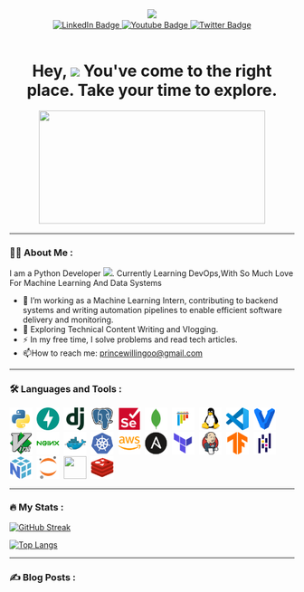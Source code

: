 <div id="header" align="center">
  <img src="https://media.giphy.com/media/L1R1tvI9svkIWwpVYr/giphy.gif" width="100"/>
  
  <div id="badges">
    <a href="https://www.linkedin.com/in/princewillingoo">
      <img src="https://img.shields.io/badge/LinkedIn-blue?style=for-the-badge&logo=linkedin&logoColor=white" alt="LinkedIn Badge"/>
    </a>
    <a href="#">
      <img src="https://img.shields.io/badge/YouTube-red?style=for-the-badge&logo=youtube&logoColor=white" alt="Youtube Badge"/>
    </a>
    <a href="https://twitter.com/princewillingoo">
      <img src="https://img.shields.io/badge/Twitter-blue?style=for-the-badge&logo=twitter&logoColor=white" alt="Twitter Badge"/>
    </a>
  </div>
  <img src="https://komarev.com/ghpvc/?username=princewilling&style=flat-square&color=blue" alt=""/>
  
  <h1>
    Hey,
    <img src="https://media.giphy.com/media/hvRJCLFzcasrR4ia7z/giphy.gif" width="40px"/>
    You've come to the right place. Take your time to explore.
  </h1>
</div>

<div align="center">
  <img src="https://media.giphy.com/media/dWesBcTLavkZuG35MI/giphy.gif" width="400" height="200"/>
</div>

---

### :man_technologist: About Me :
I am a Python Developer <img src="https://media.giphy.com/media/WUlplcMpOCEmTGBtBW/giphy.gif" width="30">. Currently Learning DevOps,With So Much Love For Machine Learning And Data Systems

- :telescope: I’m working as a Machine Learning Intern, contributing to backend systems and writing automation pipelines to enable efficient software delivery and monitoring.
- :seedling: Exploring Technical Content Writing and Vlogging.
- :zap: In my free time, I solve problems and read tech articles.
- :mailbox:How to reach me: princewillingoo@gmail.com

---

### :hammer_and_wrench: Languages and Tools :
<div>
  <img src="https://github.com/devicons/devicon/blob/master/icons/python/python-original.svg" title="Python" alt="Python" width="40" height="40"/>&nbsp;
  <img src="https://github.com/devicons/devicon/blob/master/icons/fastapi/fastapi-original.svg" title="fastapi" alt="fastapi" width="40" height="40"/>&nbsp;
  <img src="https://github.com/devicons/devicon/blob/master/icons/django/django-plain.svg" title="Django" alt="Django" width="40" height="40"/>&nbsp;
  <img src="https://github.com/devicons/devicon/blob/master/icons/postgresql/postgresql-original.svg" title="Postgres" alt="Postgres" width="40" height="40"/>&nbsp;
  <img src="https://github.com/devicons/devicon/blob/master/icons/selenium/selenium-original.svg" title="selenium" alt="selenium" width="40" height="40"/>&nbsp;
  <img src="https://github.com/devicons/devicon/blob/master/icons/mongodb/mongodb-plain.svg" title="Mongodb" alt="Mongodb" width="40" height="40"/>&nbsp;
  <img src="https://github.com/devicons/devicon/blob/master/icons/pytest/pytest-original.svg" title="Pytest" alt="Pytest" width="40" height="40"/>&nbsp;
  <img src="https://github.com/devicons/devicon/blob/master/icons/linux/linux-original.svg" title="Linux" alt="Linux" width="40" height="40"/>&nbsp;
  <img src="https://github.com/devicons/devicon/blob/master/icons/vscode/vscode-original.svg" title="VScode" alt="Vscode" width="40" height="40"/>&nbsp;
  <img src="https://github.com/devicons/devicon/blob/master/icons/vagrant/vagrant-original.svg" title="vagrant" alt="vagrant" width="40" height="40"/>&nbsp;
  <img src="https://github.com/devicons/devicon/blob/master/icons/vim/vim-original.svg" title="vim" alt="vim" width="40" height="40"/>&nbsp;
  <img src="https://github.com/devicons/devicon/blob/master/icons/nginx/nginx-original.svg" title="nginx" alt="nginx" width="40" height="40"/>&nbsp;
  <img src="https://github.com/devicons/devicon/blob/master/icons/docker/docker-original.svg" title="Docker" alt="Docker" width="40" height="40"/>&nbsp;
  <img src="https://github.com/devicons/devicon/blob/master/icons/kubernetes/kubernetes-plain.svg" title="k9s" alt="k9s" width="40" height="40"/>&nbsp;
  <img src="https://github.com/devicons/devicon/blob/master/icons/amazonwebservices/amazonwebservices-plain-wordmark.svg" title="AWS" alt="AWS" width="40" height="40"/>&nbsp;
  <img src="https://github.com/devicons/devicon/blob/master/icons/ansible/ansible-original.svg" title="" alt="" width="40" height="40"/>&nbsp;
  <img src="https://github.com/devicons/devicon/blob/master/icons/terraform/terraform-original.svg" title="" alt="" width="40" height="40"/>&nbsp;
  <img src="https://github.com/devicons/devicon/blob/master/icons/jenkins/jenkins-original.svg" title="" alt="" width="40" height="40"/>&nbsp;
  <img src="https://github.com/devicons/devicon/blob/master/icons/tensorflow/tensorflow-original.svg" title="tf" alt="tf" width="40" height="40"/>&nbsp;
  <img src="https://github.com/devicons/devicon/blob/master/icons/pandas/pandas-original.svg" title="" alt="" width="40" height="40"/>&nbsp;
  <img src="https://github.com/devicons/devicon/blob/master/icons/numpy/numpy-original.svg" title="" alt="" width="40" height="40"/>&nbsp;
  <img src="https://github.com/devicons/devicon/blob/master/icons/jupyter/jupyter-original.svg" title="" alt="" width="40" height="40"/>&nbsp;
  <img src="https://upload.wikimedia.org/wikipedia/commons/0/05/Scikit_learn_logo_small.svg" title="" alt="" width="40" height="40"/>&nbsp;
  <img src="https://github.com/devicons/devicon/blob/master/icons/redis/redis-original.svg" title="" alt="" width="40" height="40"/>&nbsp;

</div>

---

### :fire: My Stats :

[![GitHub Streak](http://github-readme-streak-stats.herokuapp.com?user=princewilling&theme=dark&border_radius=5.4)](https://git.io/streak-stats)

[![Top Langs](https://github-readme-stats.vercel.app/api/top-langs/?username=princewilling&layout=compact&theme=vision-friendly-dark)](https://github.com/princewilling/github-readme-stats)

---

### :writing_hand: Blog Posts :

